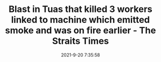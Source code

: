 ---
"title": "Blast in Tuas that killed 3 workers linked to machine which emitted smoke and was on fire earlier - The Straits Times"
"date": "2021-9-20 7:35:58"
"feed_name": "GOOGLENEWSINDUSTRIAL"
"feed_website": "https://news.google.com/search?q=industrial%2Bincident&hl=en-US&gl=US&ceid=US:en"
"feed_rss": "https://news.google.com/rss/search?q=industrial%2Bincident&hl=en-US&gl=US&ceid=US:en"
"link": "https://www.straitstimes.com/singapore/explosion-at-tuas-building-that-killed-three-workers-an-absolute-travesty-should-never-be"
"file": "_posts/2021-1-1-5e506e07c8d6f45a8111d072ba16f873ac1cf1d6.md"
"accident": "1"
"drilling": "1"
"dead": "3"
"injured": "0"
---